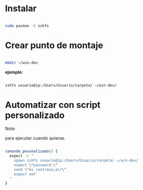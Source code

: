# Instalar
```bash

sudo pacman -S sshfs
```
# Crear punto de montaje
```bash

mkdir ~/win-dev
```

**ejemplo**:

```bash

sshfs usuario@ip:/Users/Usuario/carpeta/ ~/win-dev/
```


# Automatizar con script personalizado
> [!NOTE]
> para ejecutar cuando quieras.

```bash

comando_pesonalizado() {
  expect -c "
    spawn sshfs usuario@ip:/Users/Usuario/carpeta/ ~/win-dev/
    expect \"password:\"
    send \"mi contrase;a\r\"
    expect eof
  "
}

```
